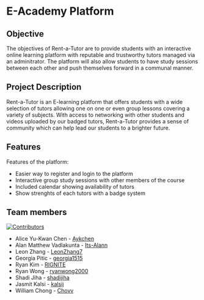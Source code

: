 # E-Academy Platform 

## Objective
The objectives of Rent-a-Tutor are to provide students with an interactive online learning platform with reputable and trustworthy tutors managed via an adminitrator. The platform will also allow students to have study sessions between each other and push themselves forward in a communal manner.

## Project Description
Rent-a-Tutor is an E-learning platform that offers students with a wide selection of tutors allowing one on one or even group lessons covering a variety of subjects. With access to networking with other students and videos uploaded by our badged tutors, Rent-a-Tutor provides a sense of community which can help lead our students to a brighter future.

## Features
Features of the platform:
- Easier way to register and login to the platform
- Interactive group study sessions with other members of the course
- Included calendar showing availability of tutors
- Show strenghts of each tutors with a badge system

## Team members
[![Contributors][contributors-shield]][contributors-url]
- Alice Yu-Kwan Chen - [Aykchen](https://github.com/Aykchen)
- Alan Matthew Vadlakunta - [Its-Alann](https://github.com/Its-Alann)
- Leon Zhang - [LeonZhang7](https://github.com/LeonZhang7)
- Georgia Pitic - [georgia1515](https://github.com/georgia1515)
- Ryan Kim - [RIGNITE](https://github.com/RIGNITE)
- Ryan Wong - [ryanwong2000](https://github.com/ryanwong2000)
- Shadi Jiha - [shadijiha](https://github.com/shadijiha)
- Jasmit Kalsi - [kalsij](https://github.com/kalsij)
- William Chong - [Chovv](https://github.com/Chovv)

<!-- Links for buttons -->
[contributors-shield]: https://img.shields.io/github/contributors/Its-Alann/SOEN342_GanadaraRegulars.svg?style=for-the-badge
[contributors-url]: https://github.com/Its-Alann/groupD-soen341project2022/graphs/contributors
